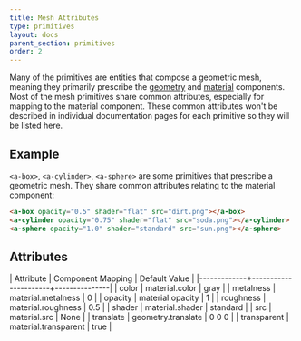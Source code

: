 ```yaml
---
title: Mesh Attributes
type: primitives
layout: docs
parent_section: primitives
order: 2
---
```


Many of the primitives are entities that compose a geometric mesh, meaning they primarily prescribe the [geometry](../components/geometry.html) and [material](../components.material.html) components. Most of the mesh primitives share common attributes, especially for mapping to the material component. These common attributes won't be described in individual documentation pages for each primitive so they will be listed here.

## Example

`<a-box>`, `<a-cylinder>`, `<a-sphere>` are some primitives that prescribe a geometric mesh. They share common attributes relating to the material component:

```html
<a-box opacity="0.5" shader="flat" src="dirt.png"></a-box>
<a-cylinder opacity="0.75" shader="flat" src="soda.png"></a-cylinder>
<a-sphere opacity="1.0" shader="standard" src="sun.png"></a-sphere>
```

## Attributes

| Attribute   | Component Mapping    | Default Value |
|-------------+----------------------+---------------|
| color       | material.color       | gray          |
| metalness   | material.metalness   | 0             |
| opacity     | material.opacity     | 1             |
| roughness   | material.roughness   | 0.5           |
| shader      | material.shader      | standard      |
| src         | material.src         | None          |
| translate   | geometry.translate   | 0 0 0         |
| transparent | material.transparent | true          |
